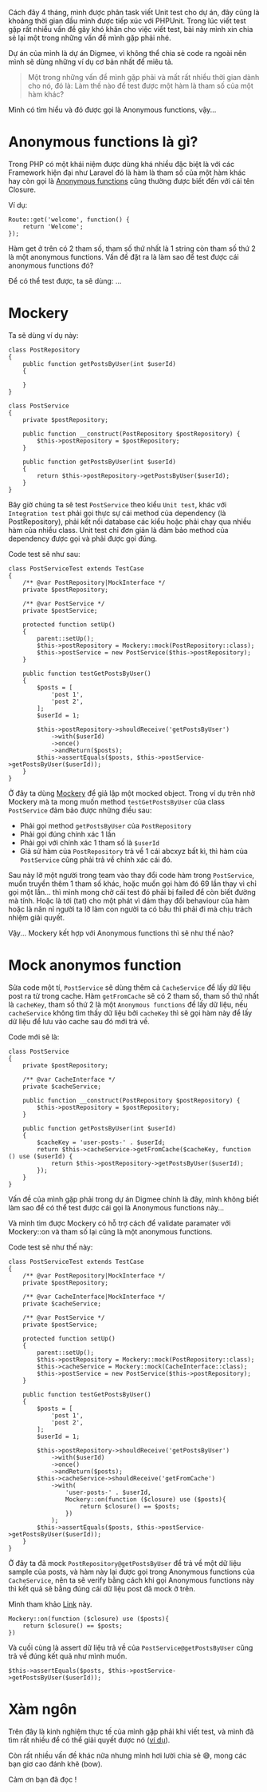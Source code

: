 Cách đây 4 tháng, mình được phân task viết Unit test cho dự án, đây cũng là khoảng thời gian đầu mình được tiếp xúc với PHPUnit. Trong lúc viết test gặp rất nhiều vấn đề gây khó khăn cho việc viết test, bài này mình xin chia sẻ lại một trong những vấn đề mình gặp phải nhé.

Dự án của mình là dự án Digmee, vì không thể chia sẻ code ra ngoài nên mình sẽ dùng những ví dụ cơ bản nhất để miêu tả.

> Một trong những vấn đề mình gặp phải và mất rất nhiều thời gian dành cho nó, đó là: Làm thế nào để test được một hàm là tham số của một hàm khác?

Mình có tìm hiểu và đó được gọi là Anonymous functions, vậy...

# Anonymous functions là gì?
Trong PHP có một khái niệm được dùng khá nhiều đặc biệt là với các Framework hiện đại như Laravel đó là hàm là tham số của một hàm khác hay còn gọi là [Anonymous functions](https://www.php.net/manual/en/functions.anonymous.php) cũng thường được biết đến với cái tên Closure.

Ví dụ:
```
Route::get('welcome', function() {
    return 'Welcome';
});
```

Hàm get ở trên có 2 tham số, tham số thứ nhất là 1 string còn tham số thứ 2 là một anonymous functions. Vấn đề đặt ra là làm sao để test được cái anonymous functions đó?

Để có thể test được, ta sẽ dùng: ...

# Mockery
Ta sẽ dùng ví dụ này:
```
class PostRepository
{
    public function getPostsByUser(int $userId)
    {

    }
}

class PostService
{
    private $postRepository;

    public function __construct(PostRepository $postRepository) {
        $this->postRepository = $postRepository;
    }

    public function getPostsByUser(int $userId)
    {
        return $this->postRepository->getPostsByUser($userId);
    }
}
```

Bây giờ chúng ta sẽ test `PostService` theo kiểu `Unit test`, khác với `Integration test` phải gọi thực sự cái method của dependency (là PostRepository), phải kết nối database các kiểu hoặc phải chạy qua nhiều hàm của nhiều class. Unit test chỉ đơn giản là đảm bảo method của dependency được gọi và phải được gọi đúng.

Code test sẽ như sau:
```
class PostServiceTest extends TestCase
{
    /** @var PostRepository|MockInterface */
    private $postRepository;

    /** @var PostService */
    private $postService;

    protected function setUp()
    {
        parent::setUp();
        $this->postRepository = Mockery::mock(PostRepository::class);
        $this->postService = new PostService($this->postRepository);
    }

    public function testGetPostsByUser()
    {
        $posts = [
            'post 1',
            'post 2',
        ];
        $userId = 1;

        $this->postRepository->shouldReceive('getPostsByUser')
            ->with($userId)
            ->once()
            ->andReturn($posts);
        $this->assertEquals($posts, $this->postService->getPostsByUser($userId));
    }
}
```

Ở đây ta dùng [Mockery](http://docs.mockery.io/en/latest/) để giả lập một mocked object. Trong ví dụ trên nhờ Mockery mà ta mong muốn method `testGetPostsByUser` của class `PostService` đảm bảo được những điều sau:
* Phải gọi method `getPostsByUser` của `PostRepository`
* Phải gọi đúng chính xác 1 lần
* Phải gọi với chính xác 1 tham số là `$userId`
* Giả sử hàm của `PostRepository` trả về 1 cái abcxyz bất kì, thì hàm của `PostService` cũng phải trả về chính xác cái đó.

Sau này lỡ một người trong team vào thay đổi code hàm trong `PostService`, muốn truyền thêm 1 tham số khác, hoặc muốn gọi hàm đó 69 lần thay vì chỉ gọi một lần... thì mình mong chờ cái test đó phải bị failed để còn biết đường mà tính. Hoặc là tới (tat) cho một phát vì dám thay đổi behaviour của hàm hoặc là năn nỉ người ta lỡ làm con người ta có bầu thì phải đi mà chịu trách nhiệm giải quyết.

Vậy... Mockery kết hợp với Anonymous functions thì sẽ như thế nào?

# Mock anonymos function
Sửa code một tí, `PostService` sẽ dùng thêm cả `CacheService` để lấy dữ liệu post ra từ trong cache. Hàm `getFromCache` sẽ có 2 tham số, tham số thứ nhất là `cacheKey`, tham số thứ 2 là một `Anonymous functions` để lấy dữ liệu, nếu `cacheService` không tìm thấy dữ liệu bởi `cacheKey` thì sẽ gọi hàm này để lấy dữ liệu để lưu vào cache sau đó mới trả về.

Code mới sẽ là:
```
class PostService
{
    private $postRepository;

    /** @var CacheInterface */
    private $cacheService;

    public function __construct(PostRepository $postRepository) {
        $this->postRepository = $postRepository;
    }

    public function getPostsByUser(int $userId)
    {
        $cacheKey = 'user-posts-' . $userId;
        return $this->cacheService->getFromCache($cacheKey, function () use ($userId) {
            return $this->postRepository->getPostsByUser($userId);
        });
    }
}
```

Vấn đề của mình gặp phải trong dự án Digmee chính là đây, mình không biết làm sao để có thể test được cái gọi là Anonymous functions này...

Và mình tìm được Mockery có hỗ trợ cách để validate paramater với Mockery::on và tham số lại cũng là một anonymous functions.

Code test sẽ như thế này:
```
class PostServiceTest extends TestCase
{
    /** @var PostRepository|MockInterface */
    private $postRepository;

    /** @var CacheInterface|MockInterface */
    private $cacheService;

    /** @var PostService */
    private $postService;

    protected function setUp()
    {
        parent::setUp();
        $this->postRepository = Mockery::mock(PostRepository::class);
        $this->cacheService = Mockery::mock(CacheInterface::class);
        $this->postService = new PostService($this->postRepository);
    }

    public function testGetPostsByUser()
    {
        $posts = [
            'post 1',
            'post 2',
        ];
        $userId = 1;

        $this->postRepository->shouldReceive('getPostsByUser')
            ->with($userId)
            ->once()
            ->andReturn($posts);
        $this->cacheService->shouldReceive('getFromCache')
            ->with(
                'user-posts-' . $userId,
                Mockery::on(function ($closure) use ($posts){
                    return $closure() == $posts;
                })
            );
        $this->assertEquals($posts, $this->postService->getPostsByUser($userId));
    }
}
```

Ở đây ta đã mock `PostRepository@getPostsByUser` để trả về một dữ liệu sample của posts, và hàm này lại được gọi trong Anonymous functions của `CacheService`, nên ta sẽ verify bằng cách khi gọi Anonymous functions này thì kết quả sẽ bằng đúng cái dữ liệu post đã mock ở trên.

Mình tham khảo [Link](http://docs.mockery.io/en/latest/reference/argument_validation.html) này.

```
Mockery::on(function ($closure) use ($posts){
    return $closure() == $posts;
})
```

Và cuối cùng là assert dữ liệu trả về của `PostService@getPostsByUser` cũng trả về đúng kết quả như mình muốn.

```
$this->assertEquals($posts, $this->postService->getPostsByUser($userId));
```

# Xàm ngôn
Trên đây là kinh nghiệm thực tế của mình gặp phải khi viết test, và mình đã tìm rất nhiều để có thể giải quyết được nó ([ví dụ](https://stackoverflow.com/questions/19255171/phpunit-testing-with-closures)).

Còn rất nhiều vấn đề khác nữa nhưng mình hơi lười chia sẻ :sweat_smile:, mong các bạn giơ cao đánh khẽ (bow).

Cảm ơn bạn đã đọc !
